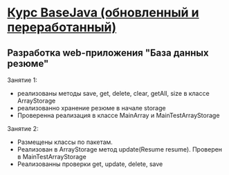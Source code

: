 # [Курс BaseJava (обновленный и переработанный)](http://javaops.ru/reg/basejava)

## Разработка web-приложения "База данных резюме"

Занятие 1:
* реализованы методы save, get, delete, clear, getAll, size в классе ArrayStorage
* реализованно хранение резюме в начале storage
* Проверенна реализация в классе MainArray и MainTestArrayStorage

Занятие 2:
* Размещены классы по пакетам.
* Реализован в ArrayStorage метод update(Resume resume). Проверен в MainTestArrayStorage
* Реализованны проверки get, update, delete, save
